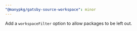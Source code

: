 ```yaml
---
"@manypkg/gatsby-source-workspace": minor
---
```


Add a `workspaceFilter` option to allow packages to be left out.
